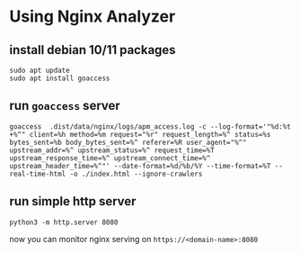 # Using Nginx Analyzer


## install debian 10/11 packages

```
sudo apt update
sudo apt install goaccess
```

## run `goaccess` server

```
goaccess  .dist/data/nginx/logs/apm_access.log -c --log-format='"%d:%t +%^" client=%h method=%m request="%r" request_length=%^ status=%s bytes_sent=%b body_bytes_sent=%^ referer=%R user_agent="%^" upstream_addr=%^ upstream_status=%^ request_time=%T upstream_response_time=%^ upstream_connect_time=%^ upstream_header_time=%^"' --date-format=%d/%b/%Y --time-format=%T --real-time-html -o ./index.html --ignore-crawlers
```

## run simple http server

```
python3 -m http.server 8080
```

now you can monitor nginx serving on `https://<domain-name>:8080`
